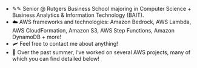 - ✎✎ Senior @ Rutgers Business School majoring in Computer Science + Business Analytics & Information Technology (BAIT).
- ☁️ AWS frameworks and technologies: Amazon Bedrock, AWS Lambda, AWS CloudFormation, Amazon S3, AWS Step Functions, Amazon DynamoDB + more!
- 🛩️ Feel free to contact me about anything!
- 🌴 Over the past summer, I’ve worked on several AWS projects, many of which you can find detailed below!
<!--
**Achal2/Achal2** is a ✨ _special_ ✨ repository because its `README.md` (this file) appears on your GitHub profile.

Here are some ideas to get you started:

- 🔭 I’m currently working on ...
- 🌱 I’m currently learning ...
- 👯 I’m looking to collaborate on ...
- 🤔 I’m looking for help with ...
- 💬 Ask me about ...
- 📫 How to reach me: ...
- 😄 Pronouns: ...
- ⚡ Fun fact: ...
- ![movdragonite](https://github.com/user-attachments/assets/c4085761-46ae-49e0-9c3c-0a16c6e5ea52)

-->
